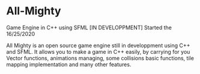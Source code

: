# All-Mighty
Game Engine in C++ using SFML [IN DEVELOPPMENT]
Started the 16/25/2020

All Mighty is an open source game engine still in developpment using C++ and SFML. It allows you to make a game in C++ easily, by carrying for you Vector functions, animations managing, some collisions basic functions, tile mapping implementation and many other features.
